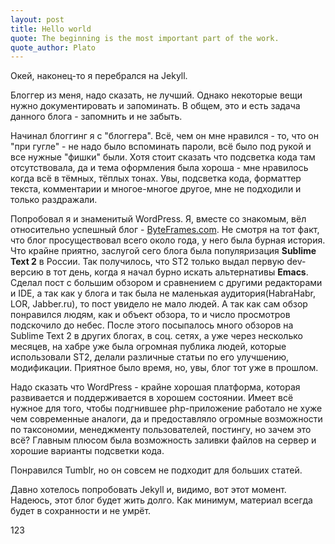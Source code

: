 ```yaml
---
layout: post
title: Hello world
quote: The beginning is the most important part of the work.
quote_author: Plato
---
```


Окей, наконец-то я перебрался на Jekyll.
 
Блоггер из меня, надо сказать, не лучший. Однако некоторые вещи нужно документировать и запоминать. В общем, это и есть задача данного блога - запомнить и не забыть.

<!-- more -->

Начинал блоггинг я с "блоггера". Всё, чем он мне нравился - то, что он "при гугле" - не надо было вспоминать пароли, всё было под рукой и все нужные "фишки" были. Хотя стоит сказать что подсветка кода там отсутствовала, да и тема оформления была хороша - мне нравилось когда всё в тёмных, тёплых тонах. Увы, подсветка кода, форматтер текста, комментарии и многое-многое другое, мне не подходили и только раздражали.

Попробовал я и знаменитый WordPress. Я, вместе со знакомым, вёл относительно успешный блог - [ByteFrames.com](http://byteframes.com). Не смотря на тот факт, что блог просуществовал всего около года, у него была бурная история. Что крайне приятно, заслугой сего блога была популяризация **Sublime Text 2** в России. Так получилось, что ST2 только выдал первую dev-версию в тот день, когда я начал бурно искать альтернативы **Emacs**. Сделал пост с большим обзором и сравнением с другими редакторами и IDE, а так как у блога и так была не маленькая аудитория(HabraHabr, LOR, Jabber.ru), то пост увидело не мало людей. А так как сам обзор понравился людям, как и объект обзора, то и число просмотров подскочило до небес. После этого посыпалось много обзоров на Sublime Text 2 в других блогах, в соц. сетях, а уже через несколько месяцев, на хабре уже была огромная публика людей, которые использовали ST2, делали различные статьи по его улучшению, модификации. Приятное было время, но, увы, блог тот уже в прошлом.

Надо сказать что WordPress - крайне хорошая платформа, которая развивается и поддерживается в хорошем состоянии. Имеет всё нужное для того, чтобы подгнившее php-приложение работало не хуже чем современные аналоги, да и предоставляло огромные возможности по таксономии, менеджменту пользователей, постингу, но зачем это всё? Главным плюсом была возможность заливки файлов на сервер и хорошие варианты подсветки кода.

Понравился Tumblr, но он совсем не подходит для больших статей.

Давно хотелось попробовать Jekyll и, видимо, вот этот момент. Надеюсь, этот блог будет жить долго. Как минимум, материал всегда будет в сохранности и не умрёт.

123